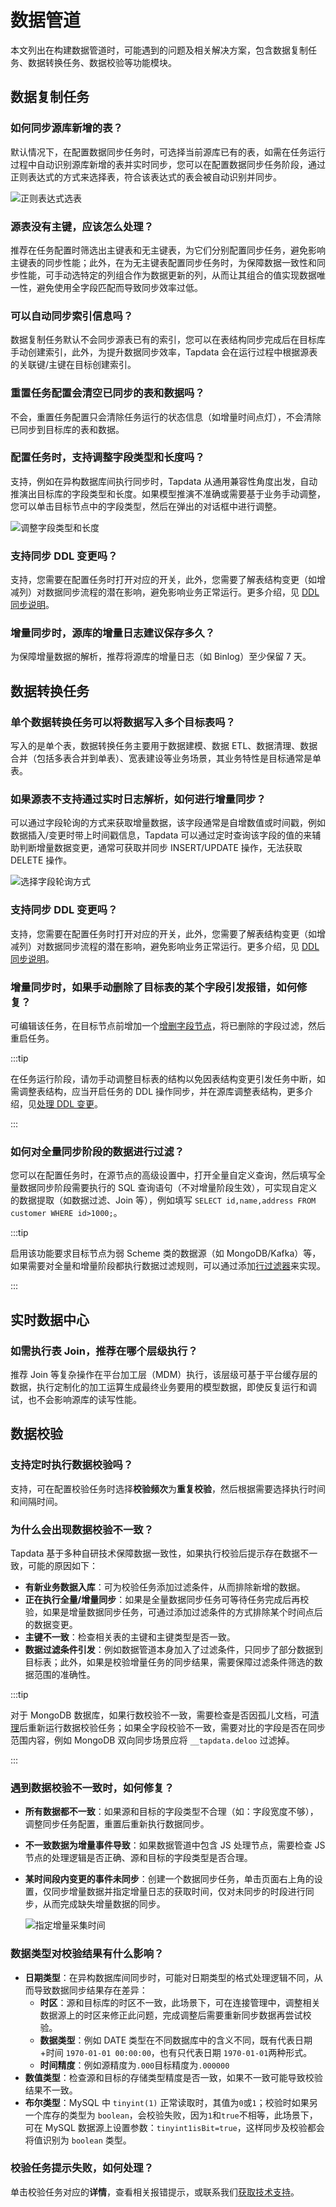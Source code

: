# 数据管道

本文列出在构建数据管道时，可能遇到的问题及相关解决方案，包含数据复制任务、数据转换任务、数据校验等功能模块。



## 数据复制任务

### 如何同步源库新增的表？

默认情况下，在配置数据同步任务时，可选择当前源库已有的表，如需在任务运行过程中自动识别源库新增的表并实时同步，您可以在配置数据同步任务阶段，通过正则表达式的方式来选择表，符合该表达式的表会被自动识别并同步。

![正则表达式选表](../images/select_table_via_regular.png)



### 源表没有主键，应该怎么处理？

推荐在任务配置时筛选出主键表和无主键表，为它们分别配置同步任务，避免影响主键表的同步性能；此外，在为无主键表配置同步任务时，为保障数据一致性和同步性能，可手动选特定的列组合作为数据更新的列，从而让其组合的值实现数据唯一性，避免使用全字段匹配而导致同步效率过低。



### 可以自动同步索引信息吗？

数据复制任务默认不会同步源表已有的索引，您可以在表结构同步完成后在目标库手动创建索引，此外，为提升数据同步效率，Tapdata 会在运行过程中根据源表的关联键/主键在目标创建索引。



### 重置任务配置会清空已同步的表和数据吗？

不会，重置任务配置只会清除任务运行的状态信息（如增量时间点灯），不会清除已同步到目标库的表和数据。



### 配置任务时，支持调整字段类型和长度吗？

支持，例如在异构数据库间执行同步时，Tapdata 从通用兼容性角度出发，自动推演出目标库的字段类型和长度。如果模型推演不准确或需要基于业务手动调整，您可以单击目标节点中的字段类型，然后在弹出的对话框中进行调整。

![调整字段类型和长度](../images/adjust_column_type.png)



### 支持同步 DDL 变更吗？

支持，您需要在配置任务时打开对应的开关，此外，您需要了解表结构变更（如增减列）对数据同步流程的潜在影响，避免影响业务正常运行。更多介绍，见 [DDL 同步说明](../best-practice/handle-schema-change.md)。



### 增量同步时，源库的增量日志建议保存多久？

为保障增量数据的解析，推荐将源库的增量日志（如 Binlog）至少保留 7 天。



## 数据转换任务

### 单个数据转换任务可以将数据写入多个目标表吗？

写入的是单个表，数据转换任务主要用于数据建模、数据 ETL、数据清理、数据合并（包括多表合并到单表）、宽表建设等业务场景，其业务特性是目标通常是单表。



### 如果源表不支持通过实时日志解析，如何进行增量同步？

可以通过字段轮询的方式来获取增量数据，该字段通常是自增数值或时间戳，例如数据插入/变更时带上时间戳信息，Tapdata 可以通过定时查询该字段的值的来辅助判断增量数据变更，通常可获取并同步 INSERT/UPDATE 操作，无法获取 DELETE 操作。

![选择字段轮询方式](../images/select_sync_request_type.png)



### 支持同步 DDL 变更吗？

支持，您需要在配置任务时打开对应的开关，此外，您需要了解表结构变更（如增减列）对数据同步流程的潜在影响，避免影响业务正常运行。更多介绍，见 [DDL 同步说明](../best-practice/handle-schema-change.md)。



### 增量同步时，如果手动删除了目标表的某个字段引发报错，如何修复？

可编辑该任务，在目标节点前增加一个[增删字段节点](../user-guide/data-pipeline/data-development/process-node#add-and-del-cols)，将已删除的字段过滤，然后重启任务。

:::tip

在任务运行阶段，请勿手动调整目标表的结构以免因表结构变更引发任务中断，如需调整表结构，应当开启任务的 DDL 操作同步，并在源库调整表结构，更多介绍，见[处理 DDL 变更](../best-practice/handle-schema-change.md)。

:::



### 如何对全量同步阶段的数据进行过滤？

您可以在配置任务时，在源节点的高级设置中，打开全量自定义查询，然后填写全量数据同步阶段需要执行的 SQL 查询语句（不对增量阶段生效），可实现自定义的数据提取（如数据过滤、Join 等），例如填写 `SELECT id,name,address FROM customer WHERE id>1000;`。

:::tip

启用该功能要求目标节点为弱 Scheme 类的数据源（如 MongoDB/Kafka）等，如果需要对全量和增量阶段都执行数据过滤规则，可以通过添加[行过滤器](../user-guide/data-pipeline/data-development/process-node.md)来实现。

:::

## 实时数据中心

### 如需执行表 Join，推荐在哪个层级执行？

推荐 Join 等复杂操作在平台加工层（MDM）执行，该层级可基于平台缓存层的数据，执行定制化的加工运算生成最终业务要用的模型数据，即使反复运行和调试，也不会影响源库的读写性能。



## <span id="check-data">数据校验</span>

### 支持定时执行数据校验吗？

支持，可在配置校验任务时选择**校验频次**为**重复校验**，然后根据需要选择执行时间和间隔时间。

### 为什么会出现数据校验不一致？

Tapdata 基于多种自研技术保障数据一致性，如果执行校验后提示存在数据不一致，可能的原因如下：

* **有新业务数据入库**：可为校验任务添加过滤条件，从而排除新增的数据。
* **正在执行全量/增量同步**：如果是全量数据同步任务可等待任务完成后再校验，如果是增量数据同步任务，可通过添加过滤条件的方式排除某个时间点后的数据变更。
* **主键不一致**：检查相关表的主键和主键类型是否一致。
* **数据过滤条件引发**：例如数据管道本身加入了过滤条件，只同步了部分数据到目标表；此外，如果是校验增量任务的同步结果，需要保障过滤条件筛选的数据范围的准确性。

:::tip

对于 MongoDB 数据库，如果行数校验不一致，需要检查是否因孤儿文档，可[清理](https://www.mongodb.com/docs/manual/reference/command/cleanupOrphaned/)后重新运行数据校验任务；如果全字段校验不一致，需要对比的字段是否在同步范围内容，例如 MongoDB 双向同步场景应将 `__tapdata.deloo` 过滤掉。

:::



### 遇到数据校验不一致时，如何修复？

* **所有数据都不一致**：如果源和目标的字段类型不合理（如：字段宽度不够），调整同步任务配置，重置后重新执行数据同步。

* **不一致数据为增量事件导致**：如果数据管道中包含 JS 处理节点，需要检查 JS 节点的处理逻辑是否正确、源和目标的字段类型是否合理。

* **某时间段内变更的事件未同步**：创建一个数据同步任务，单击页面右上角的设置，仅同步增量数据并指定增量日志的获取时间，仅对未同步的时段进行同步，从而完成缺失增量数据的同步。

  ![指定增量采集时间](../images/specify_incremental_time.png)



### 数据类型对校验结果有什么影响？

* **日期类型**：在异构数据库间同步时，可能对日期类型的格式处理逻辑不同，从而导致数据同步结果存在差异：
  * **时区**：源和目标库的时区不一致，此场景下，可在连接管理中，调整相关数据源上的时区来修正此问题，完成调整后需要重新同步数据再尝试校验。
  * **数据类型**：例如 DATE 类型在不同数据库中的含义不同，既有代表日期+时间 `1970-01-01 00:00:00`，也有只代表日期 `1970-01-01`两种形式。
  * **时间精度**：例如源精度为`.000`目标精度为`.000000`
* **数值类型**：检查源和目标的存储类型精度是否一致，如果不一致可能导致校验结果不一致。
* **布尔类型**：MySQL 中 `tinyint(1)` 正常读取时，其值为`0`或`1`；校验时如果另一个库存的类型为 `boolean`，会校验失败，因为`1`和`true`不相等，此场景下，可在 MySQL 数据源上设置参数：`tinyint1isBit=true`，这样同步及校验都会将值识别为 `boolean` 类型。



### 校验任务提示失败，如何处理？

单击校验任务对应的**详情**，查看相关报错提示，或联系我们[获取技术支持](../support.md)。

